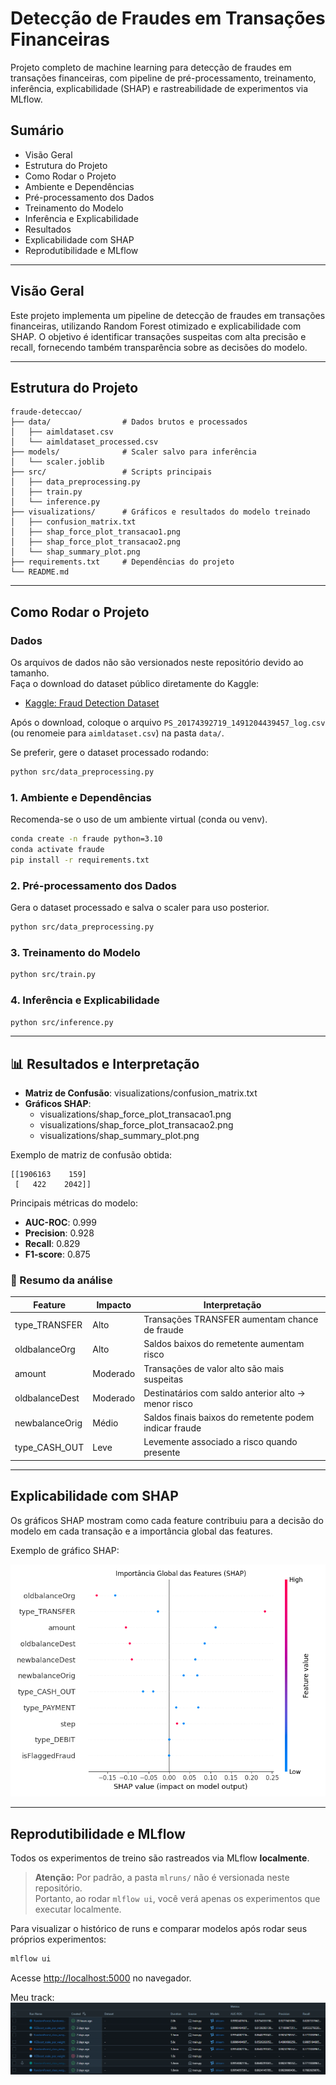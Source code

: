 # Detecção de Fraudes em Transações Financeiras

Projeto completo de machine learning para detecção de fraudes em transações financeiras, com pipeline de pré-processamento, treinamento, inferência, explicabilidade (SHAP) e rastreabilidade de experimentos via MLflow.

## Sumário
- Visão Geral
- Estrutura do Projeto
- Como Rodar o Projeto
- Ambiente e Dependências
- Pré-processamento dos Dados
- Treinamento do Modelo
- Inferência e Explicabilidade
- Resultados
- Explicabilidade com SHAP
- Reprodutibilidade e MLflow

---

## Visão Geral

Este projeto implementa um pipeline de detecção de fraudes em transações financeiras, utilizando Random Forest otimizado e explicabilidade com SHAP. O objetivo é identificar transações suspeitas com alta precisão e recall, fornecendo também transparência sobre as decisões do modelo.

---

## Estrutura do Projeto

```
fraude-deteccao/
├── data/                # Dados brutos e processados
│   ├── aimldataset.csv
│   └── aimldataset_processed.csv
├── models/              # Scaler salvo para inferência
│   └── scaler.joblib
├── src/                 # Scripts principais
│   ├── data_preprocessing.py
│   ├── train.py
│   └── inference.py
├── visualizations/      # Gráficos e resultados do modelo treinado
│   ├── confusion_matrix.txt
│   ├── shap_force_plot_transacao1.png
│   ├── shap_force_plot_transacao2.png
│   └── shap_summary_plot.png
├── requirements.txt     # Dependências do projeto
└── README.md  
```

---

## Como Rodar o Projeto

### Dados

Os arquivos de dados não são versionados neste repositório devido ao tamanho.  
Faça o download do dataset público diretamente do Kaggle:

- [Kaggle: Fraud Detection Dataset](https://www.kaggle.com/datasets/amanalisiddiqui/fraud-detection-dataset)

Após o download, coloque o arquivo `PS_20174392719_1491204439457_log.csv` (ou renomeie para `aimldataset.csv`) na pasta `data/`.

Se preferir, gere o dataset processado rodando:

```bash
python src/data_preprocessing.py
```

### 1. Ambiente e Dependências

Recomenda-se o uso de um ambiente virtual (conda ou venv).

```bash
conda create -n fraude python=3.10
conda activate fraude
pip install -r requirements.txt
```

### 2. Pré-processamento dos Dados

Gera o dataset processado e salva o scaler para uso posterior.

```bash
python src/data_preprocessing.py
```

### 3. Treinamento do Modelo

```bash
python src/train.py
```

### 4. Inferência e Explicabilidade

```bash
python src/inference.py
```

---

## 📊 Resultados e Interpretação

- **Matriz de Confusão**: visualizations/confusion_matrix.txt
- **Gráficos SHAP**: 
  - visualizations/shap_force_plot_transacao1.png
  - visualizations/shap_force_plot_transacao2.png
  - visualizations/shap_summary_plot.png

Exemplo de matriz de confusão obtida:
```
[[1906163    159]
 [   422    2042]]
```

Principais métricas do modelo:
- **AUC-ROC**: 0.999
- **Precision**: 0.928
- **Recall**: 0.829
- **F1-score**: 0.875

### 📌 Resumo da análise

| Feature           | Impacto   | Interpretação                                             |
|-------------------|-----------|-----------------------------------------------------------|
| type_TRANSFER     | Alto      | Transações TRANSFER aumentam chance de fraude             |
| oldbalanceOrg     | Alto      | Saldos baixos do remetente aumentam risco                 |
| amount            | Moderado  | Transações de valor alto são mais suspeitas               |
| oldbalanceDest    | Moderado  | Destinatários com saldo anterior alto → menor risco       |
| newbalanceOrig    | Médio     | Saldos finais baixos do remetente podem indicar fraude    |
| type_CASH_OUT     | Leve      | Levemente associado a risco quando presente               |

---

## Explicabilidade com SHAP

Os gráficos SHAP mostram como cada feature contribuiu para a decisão do modelo em cada transação e a importância global das features.

Exemplo de gráfico SHAP:

![SHAP Summary Plot](visualizations/shap_summary_plot.png)

---

## Reprodutibilidade e MLflow

Todos os experimentos de treino são rastreados via MLflow **localmente**.

> **Atenção:** Por padrão, a pasta `mlruns/` não é versionada neste repositório.  
> Portanto, ao rodar `mlflow ui`, você verá apenas os experimentos que executar localmente.

Para visualizar o histórico de runs e comparar modelos após rodar seus próprios experimentos:

```bash
mlflow ui
```
Acesse [http://localhost:5000](http://localhost:5000) no navegador.

Meu track:
![MLflow Models](visualizations/mlflow_track.png)
